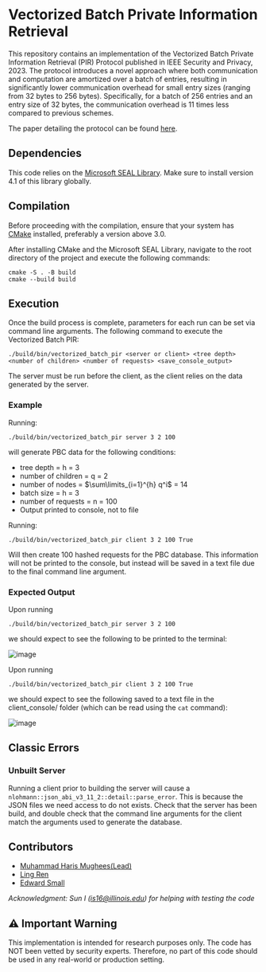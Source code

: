 # Vectorized Batch Private Information Retrieval

This repository contains an implementation of the Vectorized Batch Private Information Retrieval (PIR) Protocol published in IEEE Security and Privacy, 2023. The protocol introduces a novel approach where both communication and computation are amortized over a batch of entries, resulting in significantly lower communication overhead for small entry sizes (ranging from 32 bytes to 256 bytes). Specifically, for a batch of 256 entries and an entry size of 32 bytes, the communication overhead is 11 times less compared to previous schemes.

The paper detailing the protocol can be found [here](https://ia.cr/2022/1262).

## Dependencies

This code relies on the [Microsoft SEAL Library](https://github.com/Microsoft/SEAL#citing-microsoft-seal). Make sure to install version 4.1 of this library globally.

## Compilation

Before proceeding with the compilation, ensure that your system has [CMake](https://cmake.org) installed, preferably a version above 3.0.

After installing CMake and the Microsoft SEAL Library, navigate to the root directory of the project and execute the following commands:

```
cmake -S . -B build
cmake --build build
```

## Execution

Once the build process is complete, parameters for each run can be set via command line arguments. The following command to execute the Vectorized Batch PIR:

```
./build/bin/vectorized_batch_pir <server or client> <tree depth> <number of children> <number of requests> <save_console_output>
```

The server must be run before the client, as the client relies on the data generated by the server.

### Example

Running:

```
./build/bin/vectorized_batch_pir server 3 2 100
```

will generate PBC data for the following conditions:

- tree depth = h = 3
- number of children = q = 2
- number of nodes = $\sum\limits_{i=1}^{h} q^i$ = 14
- batch size = h = 3
- number of requests = n = 100
- Output printed to console, not to file

Running:

```
./build/bin/vectorized_batch_pir client 3 2 100 True
```

Will then create 100 hashed requests for the PBC database. This information will not be printed to the console, but instead will be saved in a text file due to the final command line argument.

### Expected Output

Upon running 
```
./build/bin/vectorized_batch_pir server 3 2 100
```
we should expect to see the following to be printed to the terminal:

![image](https://github.com/Teddyzander/PBC/assets/49641102/6493f029-ded2-4988-8cc8-6382495a48de)

Upon running 
```
./build/bin/vectorized_batch_pir client 3 2 100 True
```
we should expect to see the following saved to a text file in the client_console/ folder (which can be read using the ```cat``` command):

![image](https://github.com/Teddyzander/PBC/assets/49641102/db020f5f-10a4-405c-8d86-9235508c1834)

## Classic Errors

### Unbuilt Server

Running a client prior to building the server will cause a ```nlohmann::json_abi_v3_11_2::detail::parse_error```. This is because the JSON files we need access to do not exists. Check that the server has been build, and double check that the command line arguments for the client match the arguments used to generate the database.

## Contributors
 - [Muhammad Haris Mughees(Lead)](https://mhmughees.github.io)
 - [Ling Ren](https://sites.google.com/view/renling)
 - [Edward Small](https://www.linkedin.com/in/edward-small-4a6084a4/)

*Acknowledgment: Sun I (is16@illinois.edu) for helping with testing the code*

## ⚠️ Important Warning

This implementation is intended for research purposes only. The code has NOT been vetted by security experts. Therefore, no part of this code should be used in any real-world or production setting.
